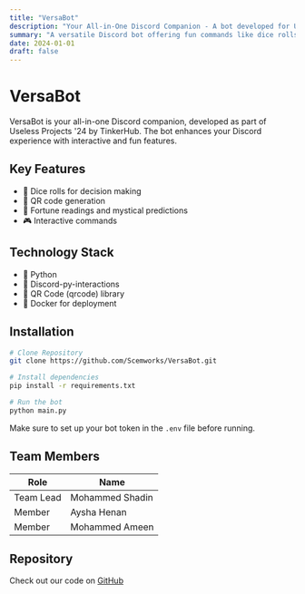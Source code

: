 ```yaml
---
title: "VersaBot"
description: "Your All-in-One Discord Companion - A bot developed for Useless Projects '24 by TinkerHub"
summary: "A versatile Discord bot offering fun commands like dice rolls, QR code generation, and fortune readings."
date: 2024-01-01
draft: false
---
```


# VersaBot

VersaBot is your all-in-one Discord companion, developed as part of Useless Projects '24 by TinkerHub. The bot enhances your Discord experience with interactive and fun features.

## Key Features

- 🎲 Dice rolls for decision making
- 📱 QR code generation
- 🔮 Fortune readings and mystical predictions
- 🎮 Interactive commands

## Technology Stack

- 🐍 Python
- 🤖 Discord-py-interactions
- 📱 QR Code (qrcode) library
- 🐳 Docker for deployment

## Installation

```bash
# Clone Repository
git clone https://github.com/Scemworks/VersaBot.git

# Install dependencies
pip install -r requirements.txt

# Run the bot
python main.py
```

Make sure to set up your bot token in the `.env` file before running.

## Team Members

| Role | Name |
|------|------|
| Team Lead | Mohammed Shadin |
| Member | Aysha Henan |
| Member | Mohammed Ameen |

## Repository

Check out our code on [GitHub](https://github.com/Scemworks/VersaBot)
